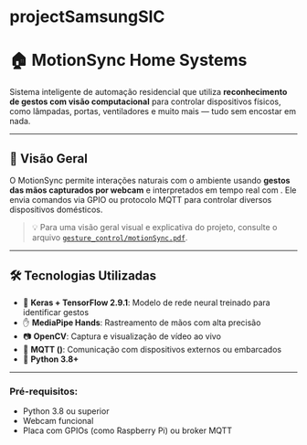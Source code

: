# projectSamsungSIC
# 🏠 MotionSync Home Systems

Sistema inteligente de automação residencial que utiliza **reconhecimento de gestos com visão computacional** para controlar dispositivos físicos, como lâmpadas, portas, ventiladores e muito mais — tudo sem encostar em nada.

---

## 🎯 Visão Geral

O MotionSync permite interações naturais com o ambiente usando **gestos das mãos capturados por webcam** e interpretados em tempo real com . Ele envia comandos via GPIO ou protocolo MQTT para controlar diversos dispositivos domésticos.

> 💡 Para uma visão geral visual e explicativa do projeto, consulte o arquivo [`gesture_control/motionSync.pdf`](./motionSync.pdf).

---

## 🛠️ Tecnologias Utilizadas

- 🤖 **Keras + TensorFlow 2.9.1**: Modelo de rede neural treinado para identificar gestos
- ✋ **MediaPipe Hands**: Rastreamento de mãos com alta precisão
- 📷 **OpenCV**: Captura e visualização de vídeo ao vivo
- 📡 **MQTT ()**: Comunicação com dispositivos externos ou embarcados
- 🐍 **Python 3.8+**

---
### Pré-requisitos:
- Python 3.8 ou superior
- Webcam funcional
- Placa com GPIOs (como Raspberry Pi) ou broker MQTT 
